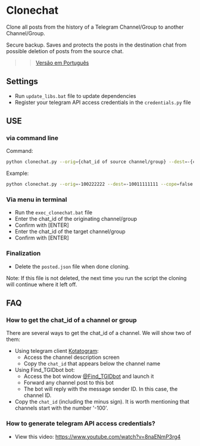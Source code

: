 # Clonechat

Clone all posts from the history of a Telegram Channel/Group to another Channel/Group.

Secure backup. Saves and protects the posts in the destination chat from possible deletion of posts from the source chat.

>> [Versão em Português](README_ptbr.md)

## Settings
- Run `update_libs.bat` file to update dependencies
- Register your telegram API access credentials in the `credentials.py` file

## USE

### via command line

Command: 
```bash
python clonechat.py --orig={chat_id of source channel/group} --dest=-{chat_id of destination channel/group} --copy={True if copy messages/ False if forward messages}
```

Example: 
```bash
python clonechat.py --orig=-100222222 --dest=-10011111111 --cope=false
```

### Via menu in terminal

- Run the `exec_clonechat.bat` file
- Enter the chat_id of the originating channel/group
- Confirm with [ENTER]
- Enter the chat_id of the target channel/group
- Confirm with [ENTER]

### Finalization

- Delete the `posted.json` file when done cloning.

Note: If this file is not deleted, the next time you run the script the cloning will continue where it left off.

## FAQ

### How to get the chat_id of a channel or group

There are several ways to get the chat_id of a channel. We will show two of them:
- Using telegram client [Kotatogram](https://kotatogram.github.io/download/):
  - Access the channel description screen
  - Copy the `chat_id` that appears below the channel name
- Using Find_TGIDbot bot:
  - Access the bot window [@Find_TGIDbot](http://t.me/Find_TGIDbot) and launch it
  - Forward any channel post to this bot
  - The bot will reply with the message sender ID. In this case, the channel ID.
- Copy the `chat_id` (including the minus sign). It is worth mentioning that channels start with the number '-100'.

### How to generate telegram API access credentials?

- View this video: https://www.youtube.com/watch?v=8naENmP3rg4